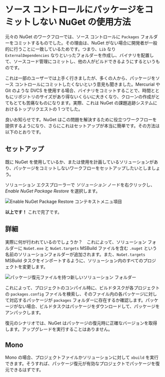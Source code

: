 ﻿<!-- 4 02 14:45:05 2012 2575545b5129e10461e6405567e4ad1be4dcea8f -->
# ソース コントロールにパッケージをコミットしない NuGet の使用方法

元々の NuGet のワークフローでは、ソース コントロールに `Packages` フォルダーをコミットするものでした。その理由は、NuGet がない場合に開発者が一般的に行うことに一致しているためです。つまり、`Lib` なり `ExternalDependencies` なりといったフォルダーを作成し、バイナリを配置して、ソースコード管理にコミットし、他の人がビルドできるようにするというものです。

これは一部のユーザーでは上手く行きましたが、多くの人から、パッケージをソース コントロールにコミットしたくないという意見も聞きました。Mercurial や Git のような DVCS を使用する場合、バイナリをコミットすることで、時間とともにリポジトリのサイズがあり得ないくらいに大きくなり、クローンの作成がとてもとても苦痛なものになります。実際、これは NuGet の課題追跡システムにおけるトップリクエストの 1 つでした。

良いお知らせです。NuGet はこの問題を解決するために役立つワークフローを提供するようになり、さらにこれはセットアップが本当に簡単です。その方法は以下のとおりです。

## セットアップ

既に NuGet を使用しているか、または使用を計画しているソリューションがあり、パッケージをコミットしないワークフローをセットアップしたいとしましょう。

ソリューション エクスプローラーで _ソリューション_ ノードを右クリックし、_Enable NuGet Package Restore_ を選択します。

![Enable NuGet Package Restore コンテキストメニュ項目](images/enable-package-restore.png)

**以上です！** これで完了です。

## 詳細

実際に何が行われているのでしょうか？　これによって、ソリューション フォルダーに `NuGet.exe` と `NuGet.targets` MSBuild ファイルを含む `.nuget` という名前のソリューションフォルダーが追加されます。また、`NuGet.targets` MSBuild タスクをインポートするように、ソリューション内のすべてのプロジェクトを変更します。

![パッケージ復元ファイルを持つ新しいソリューション フォルダー](images/package-restore-solution.png)

これによって、プロジェクトのコンパイル時に、ビルドタスクが各プロジェクトの `packages.config` ファイルを検索し、そのファイル内の各パッケージに対して対応するパッケージが `packages` フォルダーに存在するか確認します。パッケージがない場合、ビルドタスクはパッケージをダウンロードして、パッケージをアンパックします。

復元のシナリオでは、NuGet はパッケージの復元時に正確なバージョンを取得します。アップグレードを実行することはありません。

## Mono

Mono の場合、プロジェクトファイルかソリューションに対して `xbuild` を実行できます。そうすれば、パッケージ復元が有効なプロジェクトでパッケージを復元できるはずです。
